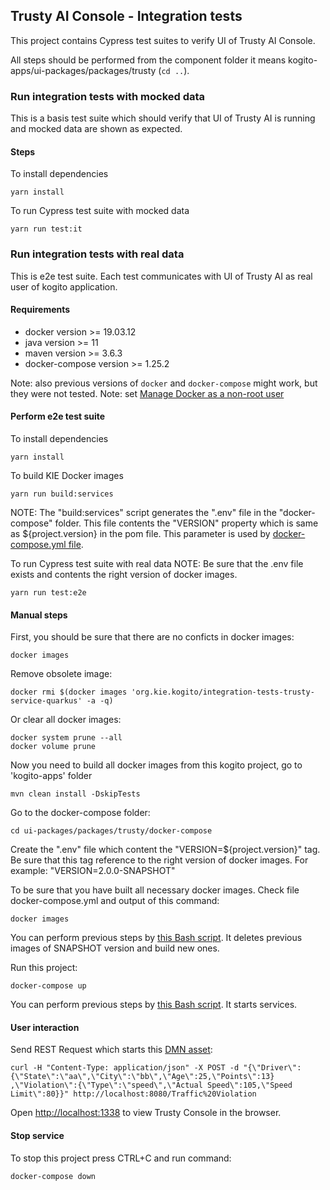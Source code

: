 ## Trusty AI Console - Integration tests

This project contains Cypress test suites to verify UI of Trusty AI Console. 

All steps should be performed from the component folder it means kogito-apps/ui-packages/packages/trusty (`cd ..`).


### Run integration tests with mocked data

This is a basis test suite which should verify that UI of Trusty AI is running and mocked data are shown as expected. 

#### Steps

To install dependencies
```
yarn install
```

To run Cypress test suite with mocked data
```
yarn run test:it
```

### Run integration tests with real data

This is e2e test suite. Each test communicates with UI of Trusty AI as real user of kogito application.

#### Requirements

- docker version >= 19.03.12
- java version >= 11
- maven version >= 3.6.3
- docker-compose version >= 1.25.2

Note: also previous versions of `docker` and `docker-compose` might work, but they were not tested.
Note: set [Manage Docker as a non-root user](https://docs.docker.com/engine/install/linux-postinstall/)

#### Perform e2e test suite

To install dependencies
```
yarn install
```

To build KIE Docker images
```
yarn run build:services
```
NOTE: The "build:services" script generates the ".env" file in the "docker-compose" folder. This file contents the "VERSION" property which is same as ${project.version} in the pom file. This parameter is used by [docker-compose.yml file](docker-compose/docker-compose.yml).  

To run Cypress test suite with real data
NOTE: Be sure that the .env file exists and contents the right version of docker images.
```
yarn run test:e2e
```

#### Manual steps
First, you should be sure that there are no conficts in docker images:
```
docker images
```

Remove obsolete image:
```
docker rmi $(docker images 'org.kie.kogito/integration-tests-trusty-service-quarkus' -a -q)
```

Or clear all docker images:
```
docker system prune --all
docker volume prune
```

Now you need to build all docker images from this kogito project, go to 'kogito-apps' folder
```
mvn clean install -DskipTests
```

Go to the docker-compose folder:
```
cd ui-packages/packages/trusty/docker-compose
```

Create the ".env" file which content the "VERSION=${project.version}" tag. Be sure that this tag reference to the right version of docker images. For example: "VERSION=2.0.0-SNAPSHOT"

To be sure that you have built all necessary docker images. Check file docker-compose.yml and output of this command:
```
docker images
```
You can perform previous steps by [this Bash script](docker-compose/build.sh). It deletes previous images of SNAPSHOT version and build new ones.


Run this project:
```
docker-compose up
```
You can perform previous steps by [this Bash script](docker-compose/start_docker.sh). It starts services.

#### User interaction

Send REST Request which starts this [DMN asset](https://kiegroup.github.io/kogito-online/?file=https://raw.githubusercontent.com/kiegroup/kogito-apps/main/apps-integration-tests/integration-tests-trusty-service/integration-tests-trusty-service-common/src/main/resources/TrafficViolation.dmn#/editor/dmn):
```
curl -H "Content-Type: application/json" -X POST -d "{\"Driver\":
{\"State\":\"aa\",\"City\":\"bb\",\"Age\":25,\"Points\":13}
,\"Violation\":{\"Type\":\"speed\",\"Actual Speed\":105,\"Speed Limit\":80}}" http://localhost:8080/Traffic%20Violation
```

Open [http://localhost:1338](http://localhost:1338) to view Trusty Console in the browser.

#### Stop service
To stop this project press CTRL+C and run command:
```
docker-compose down
```